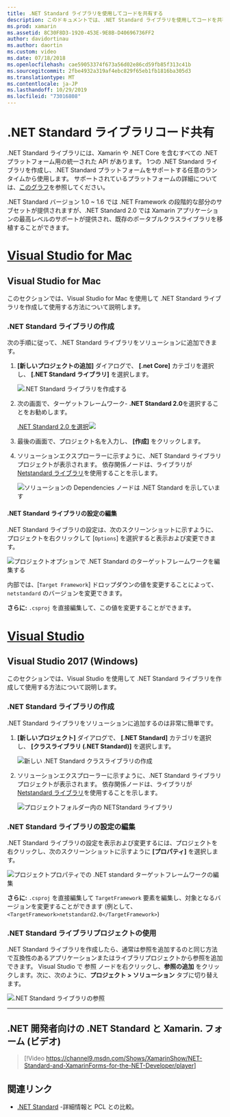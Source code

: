 ```yaml
---
title: .NET Standard ライブラリを使用してコードを共有する
description: このドキュメントでは、.NET Standard ライブラリを使用してコードを共有する方法について説明します。 ここでは、.NET Standard ライブラリの作成、その設定の編集、アプリケーションでの使用について説明します。
ms.prod: xamarin
ms.assetid: 8C30F8D3-1920-453E-9E8B-D40696736FF2
author: davidortinau
ms.author: daortin
ms.custom: video
ms.date: 07/18/2018
ms.openlocfilehash: cae59053374f673a56d02e86cd59fb85f313c41b
ms.sourcegitcommit: 2fbe4932a319af4ebc829f65eb1fb1816ba305d3
ms.translationtype: MT
ms.contentlocale: ja-JP
ms.lasthandoff: 10/29/2019
ms.locfileid: "73016808"
---
```

# <a name="net-standard-library-code-sharing"></a>.NET Standard ライブラリコード共有

.NET Standard ライブラリには、Xamarin や .NET Core を含むすべての .NET プラットフォーム用の統一された API があります。 1つの .NET Standard ライブラリを作成し、.NET Standard プラットフォームをサポートする任意のランタイムから使用します。 サポートされているプラットフォームの詳細については、[このグラフ](https://docs.microsoft.com/dotnet/standard/net-standard#net-implementation-support)を参照してください。

.NET Standard バージョン 1.0 ~ 1.6 では .NET Framework の段階的な部分のサブセットが提供されますが、.NET Standard 2.0 では Xamarin アプリケーションの最高レベルのサポートが提供され、既存のポータブルクラスライブラリを移植することができます。

# <a name="visual-studio-for-mactabmacos"></a>[Visual Studio for Mac](#tab/macos)

## <a name="visual-studio-for-mac"></a>Visual Studio for Mac

このセクションでは、Visual Studio for Mac を使用して .NET Standard ライブラリを作成して使用する方法について説明します。

### <a name="creating-a-net-standard-library"></a>.NET Standard ライブラリの作成

次の手順に従って、.NET Standard ライブラリをソリューションに追加できます。

1. **[新しいプロジェクトの追加]** ダイアログで、 **[.net Core]** カテゴリを選択し、 **[.NET Standard ライブラリ]** を選択します。

    ![.NET Standard ライブラリを作成する](net-standard-images/vsm01-m157.png "新しい .NET Standard ライブラリを作成する")

2. 次の画面で、ターゲットフレームワーク- **.NET Standard 2.0**を選択することをお勧めします。

    [.NET Standard 2.0 を選択![](net-standard-images/vsm01a-m157-sml.png)](net-standard-images/vsm01a-m157.png#lightbox)

3. 最後の画面で、プロジェクト名を入力し、 **[作成]** をクリックします。

4. ソリューションエクスプローラーに示すように、.NET Standard ライブラリプロジェクトが表示されます。 依存関係ノードは、ライブラリが[Netstandard ライブラリ](https://www.nuget.org/packages/NETStandard.Library/)を使用することを示します。

    ![ソリューションの Dependencies ノードは .NET Standard を示しています](net-standard-images/vsm02-m157.png)

#### <a name="editing-net-standard-library-settings"></a>.NET Standard ライブラリの設定の編集

.NET Standard ライブラリの設定は、次のスクリーンショットに示すように、プロジェクトを右クリックして [`Options`] を選択すると表示および変更できます。

![プロジェクトオプションで .NET Standard のターゲットフレームワークを編集する](net-standard-images/vsm03-m157.png "プロジェクトオプションで .NET Standard ターゲットフレームワークのバージョンを編集する")

内部では、[`Target Framework`] ドロップダウンの値を変更することによって、`netstandard` のバージョンを変更できます。

**さらに:** `.csproj` を直接編集して、この値を変更することができます。

# <a name="visual-studiotabwindows"></a>[Visual Studio](#tab/windows)

## <a name="visual-studio-2017-windows"></a>Visual Studio 2017 (Windows)

このセクションでは、Visual Studio を使用して .NET Standard ライブラリを作成して使用する方法について説明します。

### <a name="creating-a-net-standard-library"></a>.NET Standard ライブラリの作成

.NET Standard ライブラリをソリューションに追加するのは非常に簡単です。

1. **[新しいプロジェクト]** ダイアログで、 **[.NET Standard]** カテゴリを選択し、 **[クラスライブラリ (.NET Standard)]** を選択します。

    ![新しい .NET Standard クラスライブラリの作成](net-standard-images/vs01-w157.png "新しい .NET Standard クラスライブラリの作成")

2. ソリューションエクスプローラーに示すように、.NET Standard ライブラリプロジェクトが表示されます。 依存関係ノードは、ライブラリが[Netstandard ライブラリ](https://www.nuget.org/packages/NETStandard.Library/)を使用することを示します。

    ![プロジェクトフォルダー内の NETStandard ライブラリ](net-standard-images/vs02-w157.png "ソリューション内の .NET Standard プロジェクト")

### <a name="editing-net-standard-library-settings"></a>.NET Standard ライブラリの設定の編集

.NET Standard ライブラリの設定を表示および変更するには、プロジェクトを右クリックし、次のスクリーンショットに示すように **[プロパティ]** を選択します。

![プロジェクトプロパティでの .NET standard ターゲットフレームワークの編集](net-standard-images/vs03-w157.png "他のプロジェクトと同じ方法で .NET Standard ライブラリを参照する")

**さらに:** `.csproj` を直接編集して `TargetFramework` 要素を編集し、対象となるバージョンを変更することができます (例として、 `<TargetFramework>netstandard2.0</TargetFramework>`)

### <a name="using-a-net-standard-library-project"></a>.NET Standard ライブラリプロジェクトの使用

.NET Standard ライブラリを作成したら、通常は参照を追加するのと同じ方法で互換性のあるアプリケーションまたはライブラリプロジェクトから参照を追加できます。 Visual Studio で 参照 ノードを右クリックし、**参照の追加** をクリックします。次に、次のように、**プロジェクト > ソリューション** タブに切り替えます。

![.NET Standard ライブラリの参照](net-standard-images/vs04.png "Visual Studio で、[参照] ノードを右クリックし、[参照の追加] を選択します。次に示すように、[ソリューションプロジェクト] タブに切り替えます。")

-----

## <a name="net-standard-and-xamarinforms-for-the-net-developer-video"></a>.NET 開発者向けの .NET Standard と Xamarin. フォーム (ビデオ)

> [!Video https://channel9.msdn.com/Shows/XamarinShow/NET-Standard-and-XamarinForms-for-the-NET-Developer/player]

## <a name="related-links"></a>関連リンク

* [.NET Standard](https://docs.microsoft.com/dotnet/standard/net-standard) -詳細情報と PCL との比較。
